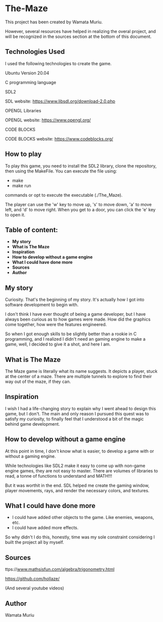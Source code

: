 # The-Maze
This project has been created by Wamata Muriu.

However, several resources have helped in realizing the overal project, and will be recognized in the sources section at the bottom of this document.

## Technologies Used

I used the following technologies to create the game.

Ubuntu Version 20.04

C programming language

SDL2

SDL website: https://www.libsdl.org/download-2.0.php

OPENGL Libraries

OPENGL website: https://www.opengl.org/

CODE BLOCKS

CODE BLOCKS website: https://www.codeblocks.org/

## How to play

To play this game, you need to install the SDL2 library, clone the repository, then using the MakeFile. You can execute the file using:

- make
- make run

commands or opt to execute the executable (./The_Maze).

The player can use the 'w' key to move up, 's' to move down, 'a' to move left, and 'd' to move right.
When you get to a door, you can click the 'e' key to open it.


## Table of content: 

- **My story**
- **What is The Maze**
- **Inspiration**
- **How to develop without a game engine**
- **What I could have done more**
- **Sources**
- **Author**


## My story

Curiosity. That's the beginning of my story. It's actually how I got into software development to begin with. 

I don't think I have ever thought of being a game developer, but I have always been curious as to how games were made. How did the graphics come together, how were the features engineered.

So when I got enough skills to be slightly better than a rookie in C programming, and I realized I didn't need an gaming engine to make a game, well, I decided to give it a shot, and here I am.

## What is The Maze

The Maze game is literally what its name suggests. It depicts a player, stuck at the center of a maze. There are multiple tunnels to explore to find their way out of the maze, if they can.

## Inspiration

I wish I had a life-changing story to explain why I went ahead to design this game, but I don't. The main and only reason I pursued this quest was to satisfy my curiosity, to finally feel that I understood a bit of the magic behind game development.

## How to develop without a game engine

At this point in time, I don't know what is easier, to develop a game with or without a gaming engine.

While technologies like SDL2 make it easy to come up with non-game engine games, they are not easy to master. There are volumes of libraries to read, a tonne of functions to understand and MATH!!! 

But it was worthit in the end. SDL helped me create the gaming window, player movements, rays, and render the necessary colors, and textures.

## What I could have done more

- I could have added other objects to the game. Like enemies, weapons, etc.
- I could have added more effects.

So why didn't I do this, honestly, time was my sole constraint considering I built the project all by  myself.

## Sources

ttps://www.mathsisfun.com/algebra/trigonometry.html

https://github.com/hollaze/

(And several youtube videos)

## Author

Wamata Muriu
